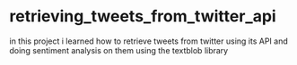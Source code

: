 # retrieving_tweets_from_twitter_api
in this project i learned how to retrieve tweets from twitter using its API and doing sentiment  analysis on them  using the textblob library
